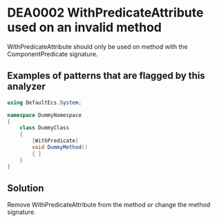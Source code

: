 # DEA0002 WithPredicateAttribute used on an invalid method

WithPredicateAttribute should only be used on method with the ComponentPredicate signature.

## Examples of patterns that are flagged by this analyzer

```csharp
using DefaultEcs.System;

namespace DummyNamespace
{
    class DummyClass
    {
        [WithPredicate]
        void DummyMethod()
        { }
    }
}
```

## Solution

Remove WithPredicateAttribute from the method or change the method signature.